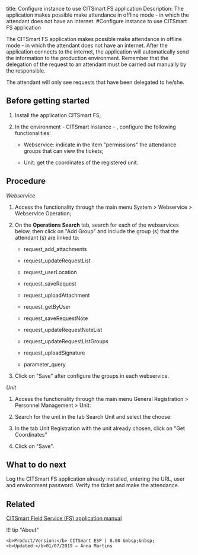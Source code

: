 title: Configure instance to use CITSmart FS application
Description: The application makes possible make attendance in offline mode - in which the attendant does not have an internet.
#Configure instance to use CITSmart FS application


The CITSmart FS application makes possible make attendance in offline mode - in
which the attendant does not have an internet. After the application connects to
the internet, the application will automatically send the information to the
production environment. Remember that the delegation of the request to an
attendant must be carried out manually by the responsible.

The attendant will only see requests that have been delegated to he/she.

Before getting started
--------------------------

1.  Install the application CITSmart FS;

2.  In the environment - CITSmart instance - , configure the following
    functionalities:

    * Webservice: indicate in the item "permissions" the attendance groups that
    can view the tickets;

    * Unit: get the coordinates of the registered unit.

Procedure
-------------

*Webservice*

1.  Access the functionality through the main menu System \> Webservice \>
    Webservice Operation;

2.  On the **Operations Search** tab, search for each of the webservices below,
    then click on "Add Group" and include the group (s) that the attendant (s)
    are linked to:

    * request_add_attachments

    * request_updateRequestList

    * request_userLocation

    * request_saveRequest

    * request_uploadAttachment

    * request_getByUser
    
    * request_saveRequestNote
    
    * request_updateRequestNoteList
    
    * request_updateRequestListGroups
    
    * request_uploadSignature
    
    * parameter_query

1.  Click on "Save" after configure the groups in each webservice.

*Unit*

1.  Access the functionality through the main menu General Registration \>
    Personnel Management \> Unit:

2.  Search for the unit in the tab Search Unit and select the choose:

3.  In the tab Unit Registration with the unit already chosen, click on "Get
    Coordinates"

4.  Click on "Save".

What to do next
-------------------

Log the CITSmart FS application already installed, entering the URL, user and
environment password. Verify the ticket and make the attendance.

Related
-------

[CITSmart Field Service (FS) application manual](/en-us/citsmart-esp-8/additional-features/mobile-and-field-service/apps/citsmart-field-service-manual.html)


!!! tip "About"

    <b>Product/Version:</b> CITSmart ESP | 8.00 &nbsp;&nbsp;
    <b>Updated:</b>01/07/2019 – Anna Martins
